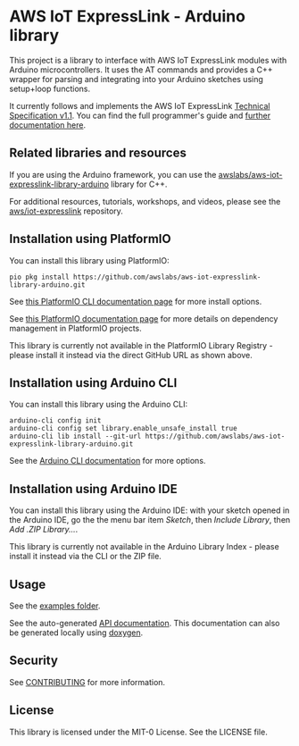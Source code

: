 # AWS IoT ExpressLink - Arduino library

This project is a library to interface with AWS IoT ExpressLink modules with Arduino microcontrollers. It uses the AT commands and provides a C++ wrapper for parsing and integrating into your Arduino sketches using setup+loop functions.

It currently follows and implements the AWS IoT ExpressLink [Technical Specification v1.1](https://docs.aws.amazon.com/iot-expresslink/latest/programmersguide/elpg-history.html). You can find the full programmer's guide and [further documentation here](https://docs.aws.amazon.com/iot-expresslink/index.html).

## Related libraries and resources

If you are using the Arduino framework, you can use the [awslabs/aws-iot-expresslink-library-arduino](https://github.com/awslabs/aws-iot-expresslink-library-arduino) library for C++.

For additional resources, tutorials, workshops, and videos, please see the [aws/iot-expresslink](https://github.com/aws/iot-expresslink) repository.

## Installation using PlatformIO

You can install this library using PlatformIO:

`pio pkg install https://github.com/awslabs/aws-iot-expresslink-library-arduino.git`

See [this PlatformIO CLI documentation page](https://docs.platformio.org/en/latest/core/userguide/pkg/cmd_install.html#cmd-pkg-install) for more install options.

See [this PlatformIO documentation page](https://docs.platformio.org/en/latest/librarymanager/dependencies.html#installing-dependencies) for more details on dependency management in PlatformIO projects.

This library is currently not available in the PlatformIO Library Registry - please install it instead via the direct GitHub URL as shown above.

## Installation using Arduino CLI

You can install this library using the Arduino CLI:

```
arduino-cli config init
arduino-cli config set library.enable_unsafe_install true
arduino-cli lib install --git-url https://github.com/awslabs/aws-iot-expresslink-library-arduino.git
```

See the [Arduino CLI documentation](https://arduino.github.io/arduino-cli/latest/commands/arduino-cli_lib_install/) for more options.

## Installation using Arduino IDE

You can install this library using the Arduino IDE: with your sketch opened in the Arduino IDE, go the the menu bar item *Sketch*, then *Include Library*, then *Add .ZIP Library...*.

This library is currently not available in the Arduino Library Index - please install it instead via the CLI or the ZIP file.

## Usage

See the [examples folder](/examples).

See the auto-generated [API documentation](https://awslabs.github.io/aws-iot-expresslink-library-arduino/functions.html). This documentation can also be generated locally using [doxygen](https://www.doxygen.nl/).

## Security

See [CONTRIBUTING](CONTRIBUTING.md#security-issue-notifications) for more information.

## License

This library is licensed under the MIT-0 License. See the LICENSE file.
